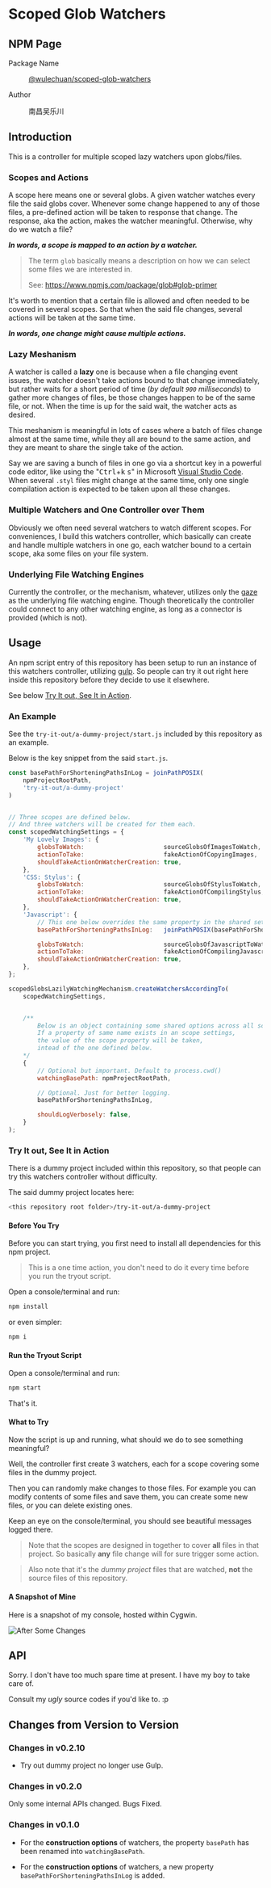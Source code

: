 # Scoped Glob Watchers



## NPM Page

<dt>Package Name</dt>
<dd>

[@wulechuan/scoped-glob-watchers](https://www.npmjs.com/package/@wulechuan/scoped-glob-watchers)

</dd>
<dt>Author</dt>
<dd><p>南昌吴乐川</p></dd>
</dl>


## Introduction

This is a controller for multiple scoped lazy watchers upon globs/files.



### Scopes and Actions

A scope here means one or several globs.
A given watcher watches every file the said globs cover.
Whenever some change happened to any of those files,
a pre-defined action will be taken to response that change.
The response, aka the action, makes the watcher meaningful.
Otherwise, why do we watch a file?

**_In words, a scope is mapped to an action by a watcher._**

> The term `glob` basically means a description
> on how we can select some files we are interested in.
>
> See: https://www.npmjs.com/package/glob#glob-primer

It's worth to mention that a certain file is allowed and often needed to
be covered in several scopes. So that when the said file changes,
several actions will be taken at the same time.

**_In words, one change might cause multiple actions._**



### Lazy Meshanism

A watcher is called a **lazy** one is because when a file changing event issues,
the watcher doesn't take actions bound to that change immediately,
but rather waits for a short period of time (*by default `900` milliseconds*)
to gather more changes of files,
be those changes happen to be of the same file, or not.
When the time is up for the said wait, the watcher acts as desired.

This meshanism is meaningful in lots of cases
where a batch of files change almost at the same time,
while they all are bound to the same action,
and they are meant to share the single take of the action.

Say we are saving a bunch of files in one go
via a shortcut key in a powerful code editor,
like using the "<kbd>Ctrl</kbd>+<kbd>k</kbd> <kbd>s</kbd>" in
Microsoft [Visual Studio Code](https://code.visualstudio.com/).
When several `.styl` files might change at the same time,
only one single compilation action is expected to be taken upon all these changes.



### Multiple Watchers and One Controller over Them

Obviously we often need several watchers to watch different scopes.
For conveniences, I build this watchers controller,
which basically can create and handle multiple watchers in one go,
each watcher bound to a certain scope, aka some files on your file system.

### Underlying File Watching Engines

Currently the controller, or the mechanism, whatever,
utilizes only the [gaze](https://github.com/shama/gaze)
as the underlying file watching engine.
Though theoretically the controller could connect to any other watching engine,
as long as a connector is provided (which is not).


## Usage

An npm script entry of this repository has been setup
to run an instance of this watchers controller,
utilizing [gulp](https://gulpjs.com/).
So people can try it out right here inside this repository
before they decide to use it elsewhere.

See below [Try It out, See It in Action](#try-it-out-see-it-in-action).


### An Example

See the `try-it-out/a-dummy-project/start.js` included by this repository as an example.

Below is the key snippet from the said `start.js`.

```javascript
const basePathForShorteningPathsInLog = joinPathPOSIX(
    npmProjectRootPath,
    'try-it-out/a-dummy-project'
)


// Three scopes are defined below.
// And three watchers will be created for them each.
const scopedWatchingSettings = {
    'My Lovely Images': {
        globsToWatch:                      sourceGlobsOfImagesToWatch,
        actionToTake:                      fakeActionOfCopyingImages,
        shouldTakeActionOnWatcherCreation: true,
    },
    'CSS: Stylus': {
        globsToWatch:                      sourceGlobsOfStylusToWatch,
        actionToTake:                      fakeActionOfCompilingStylus,
        shouldTakeActionOnWatcherCreation: true,
    },
    'Javascript': {
        // This one below overrides the same property in the shared settings.
        basePathForShorteningPathsInLog:   joinPathPOSIX(basePathForShorteningPathsInLog, 'javascript'),

        globsToWatch:                      sourceGlobsOfJavascriptToWatch,
        actionToTake:                      fakeActionOfCompilingJavascripts,
        shouldTakeActionOnWatcherCreation: true,
    },
};

scopedGlobsLazilyWatchingMechanism.createWatchersAccordingTo(
    scopedWatchingSettings,


    /**
        Below is an object containing some shared options across all scopes.
        If a property of same name exists in an scope settings,
        the value of the scope property will be taken,
        intead of the one defined below.
    */
    {
        // Optional but important. Default to process.cwd()
        watchingBasePath: npmProjectRootPath,

        // Optional. Just for better logging.
        basePathForShorteningPathsInLog,

        shouldLogVerbosely: false,
    }
);
```


### Try It out, See It in Action

There is a dummy project included within this repository,
so that people can try this watchers controller without difficulty.

The said dummy project locates here:

```sh
<this repository root folder>/try-it-out/a-dummy-project
```


#### Before You Try

Before you can start trying,
you first need to install all dependencies for this npm project.

> This is a one time action, you don't need to do it
> every time before you run the tryout script.

Open a console/terminal and run:

```sh
npm install
```

or even simpler:

```sh
npm i
```

#### Run the Tryout Script

Open a console/terminal and run:

```sh
npm start
```

That's it.

#### What to Try

Now the script is up and running,
what should we do to see something meaningful?

Well, the controller first create 3 watchers,
each for a scope covering some files in the dummy project.

Then you can randomly make changes to those files.
For example you can modify contents of some files and save them,
you can create some new files,
or you can delete existing ones.

Keep an eye on the console/terminal,
you should see beautiful messages logged there.

> Note that the scopes are designed in together
> to cover **all** files in that project.
> So basically **any** file change
> will for sure trigger some action.

> Also note that it's the *dummy project* files
> that are watched,
> **not** the source files of this repository.


#### A Snapshot of Mine

Here is a snapshot of my console,
hosted within Cygwin.

![After Some Changes](./docs/illustrates/scoped-glob-watchers-examples.png "after some changes are made")

## API

Sorry. I don't have too much spare time at present.
I have my boy to take care of.

Consult my *ugly* source codes if you'd like to. :p



## Changes from Version to Version

### Changes in v0.2.10

- Try out dummy project no longer use Gulp.


### Changes in v0.2.0

Only some internal APIs changed. Bugs Fixed.


### Changes in v0.1.0

-   For the **construction options** of watchers,
    the property `basePath` has been renamed into `watchingBasePath`.

-   For the **construction options** of watchers,
    a new property `basePathForShorteningPathsInLog` is added.
